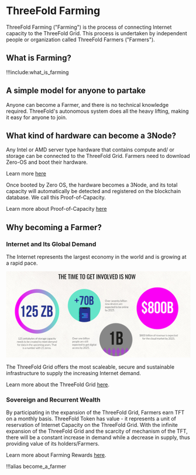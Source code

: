 # ThreeFold Farming

ThreeFold Farming ("Farming") is the process of connecting Internet capacity to the ThreeFold Grid. This process is undertaken by independent people or organization called ThreeFold Farmers ("Farmers").

## What is Farming?

!!!include:what_is_farming

## A simple model for anyone to partake

Anyone can become a Farmer, and there is no technical knowledge required. ThreeFold's autonomous system does all the heavy lifting, making it easy for anyone to join.

## What kind of hardware can become a 3Node?

Any Intel or AMD server type hardware that contains compute and/ or storage can be connected to the ThreeFold Grid. Farmers need to download Zero-OS and boot their hardware. 

Learn more [here](@farming_hardware_overview)

Once booted by Zero OS, the hardware becomes a 3Node, and its total capacity will automatically be detected and registered on the blockchain database. We call this Proof-of-Capacity.

Learn more about Proof-of-Capacity [here](@proof_of_capacity.md)

## Why becoming a Farmer?

### Internet and Its Global Demand 

The Internet represents the largest economy in the world and is growing at a rapid pace.

![](img/threefold__token_time_to_get_involved_now_.jpeg)

The ThreeFold Grid offers the most scaleable, secure and sustainable infrastructure to supply the increasing Internet demand. 

Learn more about the ThreeFold Grid [here](grid_home).

### Sovereign and Recurrent Wealth 

By participating in the expansion of the ThreeFold Grid, Farmers earn TFT on a monthly basis. ThreeFold Token has value - it represents a unit of reservation of Internet Capacity on the ThreeFold Grid. With the infinite expansion of the ThreeFold Grid and the scarcity of mechanism of the TFT, there will be a constant increase in demand while a decrease in supply, thus providing value of its holders/Farmers. 

Learn more about Farming Rewards [here](@farming_reward).

!!!alias become_a_farmer